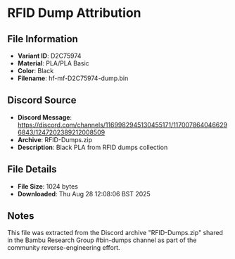# RFID Dump Attribution

## File Information
- **Variant ID**: D2C75974
- **Material**: PLA/PLA Basic
- **Color**: Black
- **Filename**: hf-mf-D2C75974-dump.bin

## Discord Source
- **Discord Message**: https://discord.com/channels/1169982945130455171/1170078640466296843/1247202389212008509
- **Archive**: RFID-Dumps.zip
- **Description**: Black PLA from RFID dumps collection

## File Details
- **File Size**: 1024 bytes
- **Downloaded**: Thu Aug 28 12:08:06 BST 2025

## Notes
This file was extracted from the Discord archive "RFID-Dumps.zip" shared in the Bambu Research Group #bin-dumps channel as part of the community reverse-engineering effort.
